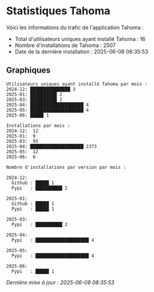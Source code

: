 # Statistiques Tahoma

Voici les informations du trafic de l'application Tahoma :
- Total d'utilisateurs uniques ayant installé Tahoma : 16
- Nombre d'installations de Tahoma : 2507
- Date de la dernière installation : 2025-06-08 08:35:53

## Graphiques
```
Utilisateurs uniques ayant installé Tahoma par mois :
2024-12: ███████████████ 3
2025-01: ██████████ 2
2025-03: ██████████ 2
2025-04: ████████████████████ 4
2025-05: ████████████████████ 4
2025-06: █████ 1
```

```
Installations par mois :
2024-12:  12
2025-01:  9
2025-03:  95
2025-04: ████████████████████ 2373
2025-05:  12
2025-06:  6
```

```
Nombre d'installations par version par mois :

2024-12:
  Github : █████ 1
  Pypi   : ██████████ 2

2025-01:
  Github : █████ 1
  Pypi   : █████ 1

2025-03:
  Pypi   : ██████████ 2

2025-04:
  Pypi   : ████████████████████ 4

2025-05:
  Pypi   : ████████████████████ 4

2025-06:
  Pypi   : █████ 1
```


*Dernière mise à jour : 2025-06-08 08:35:53*
